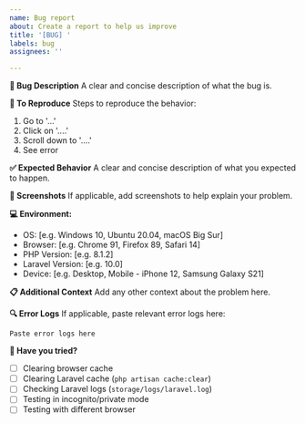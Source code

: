 ```yaml
---
name: Bug report
about: Create a report to help us improve
title: '[BUG] '
labels: bug
assignees: ''

---
```


**🐛 Bug Description**
A clear and concise description of what the bug is.

**🔄 To Reproduce**
Steps to reproduce the behavior:
1. Go to '...'
2. Click on '....'
3. Scroll down to '....'
4. See error

**✅ Expected Behavior**
A clear and concise description of what you expected to happen.

**📸 Screenshots**
If applicable, add screenshots to help explain your problem.

**💻 Environment:**
- OS: [e.g. Windows 10, Ubuntu 20.04, macOS Big Sur]
- Browser: [e.g. Chrome 91, Firefox 89, Safari 14]
- PHP Version: [e.g. 8.1.2]
- Laravel Version: [e.g. 10.0]
- Device: [e.g. Desktop, Mobile - iPhone 12, Samsung Galaxy S21]

**📋 Additional Context**
Add any other context about the problem here.

**🔍 Error Logs**
If applicable, paste relevant error logs here:
```
Paste error logs here
```

**🧪 Have you tried?**
- [ ] Clearing browser cache
- [ ] Clearing Laravel cache (`php artisan cache:clear`)
- [ ] Checking Laravel logs (`storage/logs/laravel.log`)
- [ ] Testing in incognito/private mode
- [ ] Testing with different browser